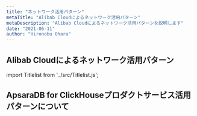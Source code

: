 ```yaml
---
title: "ネットワーク活用パターン"
metaTitle: "Alibab Cloudによるネットワーク活用パターン"
metaDescription: "Alibab Cloudによるネットワーク活用パターンを説明します"
date: "2021-06-11"
author: "Hironobu Ohara"
---
```


## Alibab Cloudによるネットワーク活用パターン


import Titlelist from '../src/Titlelist.js';

## ApsaraDB for ClickHouseプロダクトサービス活用パターンについて

<!-- 
query MyQuery {
  allMarkdownRemark(
    filter: {fileAbsolutePath: {regex: "/usecase-network/"}}
    sort: {fields: fileAbsolutePath, order: ASC}
  ) {
    nodes {
      frontmatter {
        title
        metaTitle
        metaDescription
        date(formatString: "yyyy/MM/DD")
        author       
      }
      fileAbsolutePath
    }
  }
}
-->

<Titlelist 
    metaTitle="VPC依存リソースを削除する方法"
    metaDescription="VPCの依存リソースがあって削除できない場合の対処法"
    url="http://localhost:8000/usecase-network/NETWORK_001_how-to-delete-vpc"
    imageurl="https://raw.githubusercontent.com/sbcloud/help/master/content/usecase-network/Network_images_26006613447694400/011.png"
    date="2018/06/13"
    author="SBC engineer blog"
/>

<Titlelist 
    metaTitle="SSL-VPNでPCからECSへ接続"
    metaDescription="SSL-VPNを使用してクライアントPCからECSへ接続してみた"
    url="http://localhost:8000/usecase-network/NETWORK_002_sslvpn-verification"
    imageurl="https://raw.githubusercontent.com/sbcloud/help/master/content/usecase-network/Network_images_26006613453327100/20191024172933.png"
    date="2019/10/28"
    author="SBC engineer blog"
/>


<Titlelist 
    metaTitle="CENで日中間メール設定方法 Part1"
    metaDescription="CENを利用した日中間メールプロキシについて Part1"
    url="http://localhost:8000/usecase-network/NETWORK_003_cen-mail_part1"
    imageurl="https://raw.githubusercontent.com/sbcloud/help/master/content/usecase-network/Network_images_26006613447694400/20191028152111.png"
    date="2019/10/30"
    author="SBC engineer blog"
/>


<Titlelist 
    metaTitle="CENで日中間メール設定方法 Part2"
    metaDescription="CENを利用した日中間メールプロキシについて Part2"
    url="http://localhost:8000/usecase-network/NETWORK_004_cen-mail_part2"
    imageurl="https://raw.githubusercontent.com/sbcloud/help/master/content/usecase-network/Network_images_26006613458959500/20191112144211.png"
    date="2019/11/14"
    author="SBC engineer blog"
/>


<Titlelist 
    metaTitle="CENで通話アプリ利用方法"
    metaDescription="通話アプリをCEN経由で使用してみる"
    url="http://localhost:8000/usecase-network/NETWORK_005_calling_application_via_CEN"
    imageurl="https://raw.githubusercontent.com/sbcloud/help/master/content/usecase-network/Network_images_26006613472212700/20191127155217.png"
    date="2019/12/05"
    author="SBC engineer blog"
/>


<Titlelist 
    metaTitle="VPN GatewayのIPSecを監視"
    metaDescription="VPN GatewayのIPsec接続をCloud Monitorで監視・通知する"
    url="http://localhost:8000/usecase-network/NETWORK_006_Monitoring_VPN_Gateway_IPsec"
    imageurl="https://raw.githubusercontent.com/sbcloud/help/master/content/usecase-network/Network_images_26006613628628000/20200916165522.png"
    date="2020/09/16"
    author="SBC engineer blog"
/>


<Titlelist 
    metaTitle="GAで安定な日中VPN環境を構築"
    metaDescription="Global Accelerator (GA) を使って安定な日中VPN環境を構築する"
    url="http://localhost:8000/usecase-network/NETWORK_007_Using_GA_VPN_environment"
    imageurl="https://raw.githubusercontent.com/sbcloud/help/master/content/usecase-network/Network_images_26006613628645100/20200916174343.png"
    date="2020/09/18"
    author="SBC engineer blog"
/>


<Titlelist 
    metaTitle="VBRの閉域接続を監視・通知する"
    metaDescription="VBRの閉域接続をCloud Monitorで監視・通知する"
    url="http://localhost:8000/usecase-network/NETWORK_008_Monitoring_closed_connection_of_VBR"
    imageurl="https://raw.githubusercontent.com/sbcloud/help/master/content/usecase-network/Network_images_26006613634958700/20201006112158.png"
    date="2020/10/06"
    author="SBC engineer blog"
/>


<Titlelist 
    metaTitle="Alibaba Cloud と AWS ネットワーク接続手順"
    metaDescription="Alibab Cloudによるネットワーク活用パターン・Alibaba CloudとAWSの間VPNGatewayでネットワーク接続手順を説明します"
    url="http://localhost:8000/usecase-network/NETWORK_009_AlibabaCloud_AWS-VPNGatewayConnection"
    imageurl="https://raw.githubusercontent.com/sbcloud/help/master/content/usecase-network/images01/00_overview.png"
    date="2021/06/09"
    author="Nancy"
/>

<Titlelist 
    metaTitle="Alibaba Cloud と Azure ネットワーク接続手順"
    metaDescription="Alibab Cloudによるネットワーク活用パターン・Alibaba CloudとAzureの間VPNGatewayでネットワーク接続手順を説明します"
    url="http://localhost:8000/usecase-network/NETWORK_010_AlibabaCloud_Azure-VPNGatewayConnection"
    imageurl="https://raw.githubusercontent.com/sbcloud/help/master/content/usecase-network/images02/00_overview.png"
    date="2021/06/09"
    author="Nancy"
/>





